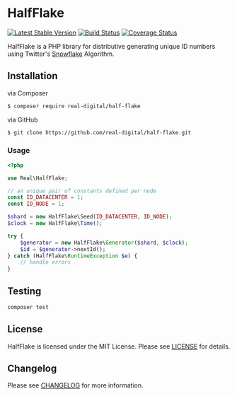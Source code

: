 # HalfFlake

[![Latest Stable Version](https://img.shields.io/packagist/v/real-digital/half-flake.svg)](https://packagist.org/packages/real-digital/half-flake)
[![Build Status](https://travis-ci.org/real-digital/half-flake.svg?branch=master)](https://travis-ci.org/real-digital/half-flake)
[![Coverage Status](https://coveralls.io/repos/github/real-digital/half-flake/badge.svg?branch=master)](https://coveralls.io/github/real-digital/half-flake?branch=master)

HalfFlake is a PHP library for distributive generating unique ID numbers using
Twitter's [Snowflake](https://github.com/twitter-archive/snowflake/blob/snowflake-2010/README.mkd) Algorithm.

## Installation

via Composer

``` bash
$ composer require real-digital/half-flake
```

via GitHub

``` bash
$ git clone https://github.com/real-digital/half-flake.git
```

### Usage

```php
<?php

use Real\HalfFlake;

// an unique pair of constants defined per node
const ID_DATACENTER = 1;
const ID_NODE = 1;

$shard = new HalfFlake\Seed(ID_DATACENTER, ID_NODE);
$clock = new HalfFlake\Time();

try {
    $generator = new HalfFlake\Generator($shard, $clock);
    $id = $generator->nextId();
} catch (HalfFlake\RuntimeException $e) {
    // handle errors
}
```

## Testing

```bash
composer test
```

## License

HalfFlake is licensed under the MIT License. Please see [LICENSE](LICENSE) for details.


## Changelog

Please see [CHANGELOG](CHANGELOG.md) for more information.
